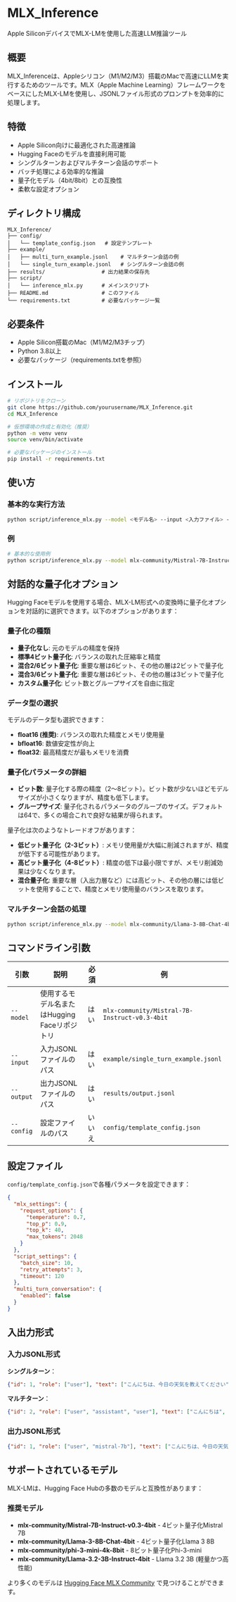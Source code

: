 # MLX_Inference

Apple SiliconデバイスでMLX-LMを使用した高速LLM推論ツール

## 概要

MLX_Inferenceは、Appleシリコン（M1/M2/M3）搭載のMacで高速にLLMを実行するためのツールです。MLX（Apple Machine Learning）フレームワークをベースにしたMLX-LMを使用し、JSONLファイル形式のプロンプトを効率的に処理します。

## 特徴

- Apple Silicon向けに最適化された高速推論
- Hugging Faceのモデルを直接利用可能
- シングルターンおよびマルチターン会話のサポート
- バッチ処理による効率的な推論
- 量子化モデル（4bit/8bit）との互換性
- 柔軟な設定オプション

## ディレクトリ構成

```
MLX_Inference/
├── config/
│   └── template_config.json   # 設定テンプレート
├── example/
│   ├── multi_turn_example.jsonl    # マルチターン会話の例
│   └── single_turn_example.jsonl   # シングルターン会話の例
├── results/                  # 出力結果の保存先
├── script/
│   └── inference_mlx.py      # メインスクリプト
├── README.md                 # このファイル
└── requirements.txt          # 必要なパッケージ一覧
```

## 必要条件

- Apple Silicon搭載のMac（M1/M2/M3チップ）
- Python 3.8以上
- 必要なパッケージ（requirements.txtを参照）

## インストール

```bash
# リポジトリをクローン
git clone https://github.com/yourusername/MLX_Inference.git
cd MLX_Inference

# 仮想環境の作成と有効化（推奨）
python -m venv venv
source venv/bin/activate

# 必要なパッケージのインストール
pip install -r requirements.txt
```

## 使い方

### 基本的な実行方法

```bash
python script/inference_mlx.py --model <モデル名> --input <入力ファイル> --output <出力ファイル>
```

### 例

```bash
# 基本的な使用例
python script/inference_mlx.py --model mlx-community/Mistral-7B-Instruct-v0.3-4bit --input example/single_turn_example.jsonl --output results/single_turn_results.jsonl
```

## 対話的な量子化オプション

Hugging Faceモデルを使用する場合、MLX-LM形式への変換時に量子化オプションを対話的に選択できます。以下のオプションがあります：

### 量子化の種類
- **量子化なし**: 元のモデルの精度を保持
- **標準4ビット量子化**: バランスの取れた圧縮率と精度
- **混合2/6ビット量子化**: 重要な層は6ビット、その他の層は2ビットで量子化
- **混合3/6ビット量子化**: 重要な層は6ビット、その他の層は3ビットで量子化
- **カスタム量子化**: ビット数とグループサイズを自由に指定

### データ型の選択
モデルのデータ型も選択できます：
- **float16 (推奨)**: バランスの取れた精度とメモリ使用量
- **bfloat16**: 数値安定性が向上
- **float32**: 最高精度だが最もメモリを消費

### 量子化パラメータの詳細
- **ビット数**: 量子化する際の精度（2〜8ビット）。ビット数が少ないほどモデルサイズが小さくなりますが、精度も低下します。
- **グループサイズ**: 量子化されるパラメータのグループのサイズ。デフォルトは64で、多くの場合これで良好な結果が得られます。

量子化は次のようなトレードオフがあります：
- **低ビット量子化（2-3ビット）**: メモリ使用量が大幅に削減されますが、精度が低下する可能性があります。
- **高ビット量子化（4-8ビット）**: 精度の低下は最小限ですが、メモリ削減効果は少なくなります。
- **混合量子化**: 重要な層（入出力層など）には高ビット、その他の層には低ビットを使用することで、精度とメモリ使用量のバランスを取ります。

### マルチターン会話の処理

```bash
python script/inference_mlx.py --model mlx-community/Llama-3-8B-Chat-4bit --input example/multi_turn_example.jsonl --output results/multi_turn_results.jsonl --config config/custom_config.json
```

## コマンドライン引数

| 引数 | 説明 | 必須 | 例 |
|------|------|------|------|
| `--model` | 使用するモデル名またはHugging Faceリポジトリ | はい | `mlx-community/Mistral-7B-Instruct-v0.3-4bit` |
| `--input` | 入力JSONLファイルのパス | はい | `example/single_turn_example.jsonl` |
| `--output` | 出力JSONLファイルのパス | はい | `results/output.jsonl` |
| `--config` | 設定ファイルのパス | いいえ | `config/template_config.json` |

## 設定ファイル

`config/template_config.json`で各種パラメータを設定できます：

```json
{
  "mlx_settings": {
    "request_options": {
      "temperature": 0.7,
      "top_p": 0.9,
      "top_k": 40,
      "max_tokens": 2048
    }
  },
  "script_settings": {
    "batch_size": 10,
    "retry_attempts": 3,
    "timeout": 120
  },
  "multi_turn_conversation": {
    "enabled": false
  }
}
```

## 入出力形式

### 入力JSONL形式

**シングルターン**：
```json
{"id": 1, "role": ["user"], "text": ["こんにちは、今日の天気を教えてください"]}
```

**マルチターン**：
```json
{"id": 2, "role": ["user", "assistant", "user"], "text": ["こんにちは", "こんにちは！何かお手伝いできることはありますか？", "MLXフレームワークについて教えてください"]}
```

### 出力JSONL形式

```json
{"id": 1, "role": ["user", "mistral-7b"], "text": ["こんにちは、今日の天気を教えてください", "申し訳ありませんが、私は特定の地域の現在の天気情報にアクセスできません。..."]}
```

## サポートされているモデル

MLX-LMは、Hugging Face Hubの多数のモデルと互換性があります：

### 推奨モデル
- **mlx-community/Mistral-7B-Instruct-v0.3-4bit** - 4ビット量子化Mistral 7B
- **mlx-community/Llama-3-8B-Chat-4bit** - 4ビット量子化Llama 3 8B
- **mlx-community/phi-3-mini-4k-8bit** - 8ビット量子化Phi-3-mini
- **mlx-community/Llama-3.2-3B-Instruct-4bit** - Llama 3.2 3B (軽量かつ高性能)

より多くのモデルは [Hugging Face MLX Community](https://huggingface.co/mlx-community) で見つけることができます。